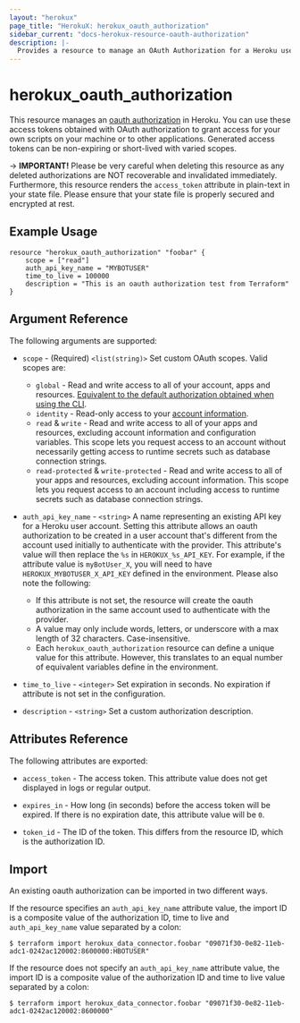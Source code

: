 ```yaml
---
layout: "herokux"
page_title: "HerokuX: herokux_oauth_authorization"
sidebar_current: "docs-herokux-resource-oauth-authorization"
description: |-
  Provides a resource to manage an OAuth Authorization for a Heroku user account.
---
```


# herokux\_oauth\_authorization

This resource manages an [oauth authorization](https://devcenter.heroku.com/articles/oauth#direct-authorization) in Heroku.
You can use these access tokens obtained with OAuth authorization to grant access for your own scripts on your machine
or to other applications. Generated access tokens can be non-expiring or short-lived with varied scopes.

-> **IMPORTANT!**
Please be very careful when deleting this resource as any deleted authorizations are NOT recoverable and invalidated immediately.
Furthermore, this resource renders the `access_token` attribute in plain-text in your state file.
Please ensure that your state file is properly secured and encrypted at rest.

## Example Usage

```hcl-terraform
resource "herokux_oauth_authorization" "foobar" {
	scope = ["read"]
	auth_api_key_name = "MYBOTUSER"
	time_to_live = 100000
	description = "This is an oauth authorization test from Terraform"
}
```

## Argument Reference

The following arguments are supported:

* `scope` - (Required) `<list(string)>` Set custom OAuth scopes. Valid scopes are:
    * `global` - Read and write access to all of your account, apps and resources.
    [Equivalent to the default authorization obtained when using the CLI](https://devcenter.heroku.com/articles/authentication).
    * `identity` - Read-only access to your [account information](https://devcenter.heroku.com/articles/platform-api-reference#account).
    * `read` & `write` - Read and write access to all of your apps and resources, excluding account information and configuration variables.
    This scope lets you request access to an account without necessarily getting access to runtime secrets such as database connection strings.
    * `read-protected` & `write-protected` - Read and write access to all of your apps and resources, excluding account information.
    This scope lets you request access to an account including access to runtime secrets such as database connection strings.

* `auth_api_key_name` - `<string>` A name representing an existing API key for a Heroku user account.
Setting this attribute allows an oauth authorization to be created in a user account that's different from the account used
initially to authenticate with the provider. This attribute's value will then replace the `%s` in `HEROKUX_%s_API_KEY`.
For example, if the attribute value is `myBotUser_X`, you will need to have `HEROKUX_MYBOTUSER_X_API_KEY` defined in the environment.
Please also note the following:
    * If this attribute is not set, the resource will create the oauth authorization in the same account
    used to authenticate with the provider.
    * A value may only include words, letters, or underscore with a max length of 32 characters. Case-insensitive.
    * Each `herokux_oauth_authorization` resource can define a unique value for this attribute. However, this translates
    to an equal number of equivalent variables define in the environment.

* `time_to_live` - `<integer>` Set expiration in seconds. No expiration if attribute is not set in the configuration.

* `description` - `<string>` Set a custom authorization description.

## Attributes Reference

The following attributes are exported:

* `access_token` - The access token. This attribute value does not get displayed in logs or regular output.

* `expires_in` - How long (in seconds) before the access token will be expired.
If there is no expiration date, this attribute value will be `0`.

* `token_id` - The ID of the token. This differs from the resource ID, which is the authorization ID.

## Import

An existing oauth authorization can be imported in two different ways.

If the resource specifies an `auth_api_key_name` attribute value, the import ID is a composite value
of the authorization ID, time to live and `auth_api_key_name` value separated by a colon:

```shell script
$ terraform import herokux_data_connector.foobar "09071f30-0e82-11eb-adc1-0242ac120002:8600000:HBOTUSER"
```

If the resource does not specify an `auth_api_key_name` attribute value, the import ID is a composite value
of the authorization ID and time to live value separated by a colon:

```shell script
$ terraform import herokux_data_connector.foobar "09071f30-0e82-11eb-adc1-0242ac120002:8600000"
```
